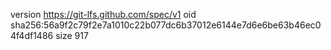 version https://git-lfs.github.com/spec/v1
oid sha256:56a9f2c79f2e7a1010c22b077dc6b37012e6144e7d6e6be63b46ec04f4df1486
size 917
